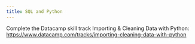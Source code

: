 ```yaml
---
title: SQL and Python
---
```


Complete the Datacamp skill track Importing & Cleaning Data with Python:
https://www.datacamp.com/tracks/importing-cleaning-data-with-python
